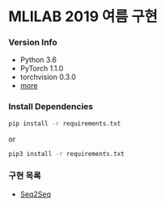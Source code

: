 # MLILAB 2019 여름 구현

### Version Info
- Python 3.6
- PyTorch 1.1.0
- torchvision 0.3.0
- [more](requirements.txt)

### Install Dependencies
```bash
pip install -r requirements.txt
```
or
```bash
pip3 install -r requirements.txt
```

### 구현 목록
- [Seq2Seq](seq2seq)
